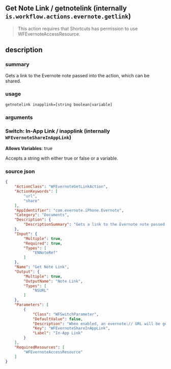 
## Get Note Link / getnotelink (internally `is.workflow.actions.evernote.getlink`)


> This action requires that Shortcuts has permission to use WFEvernoteAccessResource.


## description
### summary
Gets a link to the Evernote note passed into the action, which can be shared.


### usage
`getnotelink inapplink=[string boolean|variable]`

### arguments
### Switch: In-App Link / inapplink (internally `WFEvernoteShareInAppLink`)
**Allows Variables**: true


Accepts a string with either true or false
or a variable.

### source json

```json
{
	"ActionClass": "WFEvernoteGetLinkAction",
	"ActionKeywords": [
		"url",
		"share"
	],
	"AppIdentifier": "com.evernote.iPhone.Evernote",
	"Category": "Documents",
	"Description": {
		"DescriptionSummary": "Gets a link to the Evernote note passed into the action, which can be shared."
	},
	"Input": {
		"Multiple": true,
		"Required": true,
		"Types": [
			"ENNoteRef"
		]
	},
	"Name": "Get Note Link",
	"Output": {
		"Multiple": true,
		"OutputName": "Note Link",
		"Types": [
			"NSURL"
		]
	},
	"Parameters": [
		{
			"Class": "WFSwitchParameter",
			"DefaultValue": false,
			"Description": "When enabled, an evernote:// URL will be generated, suitable for opening the note in the Evernote app.",
			"Key": "WFEvernoteShareInAppLink",
			"Label": "In-App Link"
		}
	],
	"RequiredResources": [
		"WFEvernoteAccessResource"
	]
}
```

